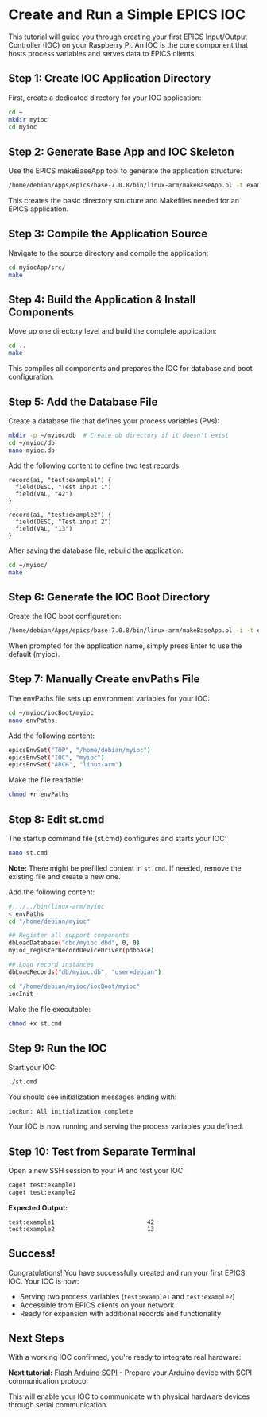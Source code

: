 # Create and Run a Simple EPICS IOC

This tutorial will guide you through creating your first EPICS Input/Output Controller (IOC) on your Raspberry Pi. An IOC is the core component that hosts process variables and serves data to EPICS clients.

## Step 1: Create IOC Application Directory

First, create a dedicated directory for your IOC application:

```bash
cd ~
mkdir myioc
cd myioc
```

## Step 2: Generate Base App and IOC Skeleton

Use the EPICS makeBaseApp tool to generate the application structure:

```bash
/home/debian/Apps/epics/base-7.0.8/bin/linux-arm/makeBaseApp.pl -t example myioc
```

This creates the basic directory structure and Makefiles needed for an EPICS application.

## Step 3: Compile the Application Source

Navigate to the source directory and compile the application:

```bash
cd myiocApp/src/
make
```

## Step 4: Build the Application & Install Components

Move up one directory level and build the complete application:

```bash
cd ..
make
```

This compiles all components and prepares the IOC for database and boot configuration.

## Step 5: Add the Database File

Create a database file that defines your process variables (PVs):

```bash
mkdir -p ~/myioc/db  # Create db directory if it doesn't exist
cd ~/myioc/db
nano myioc.db
```

Add the following content to define two test records:

```
record(ai, "test:example1") {
  field(DESC, "Test input 1")
  field(VAL, "42")
}

record(ai, "test:example2") {
  field(DESC, "Test input 2")
  field(VAL, "13")
}
```

After saving the database file, rebuild the application:

```bash
cd ~/myioc/
make
```

## Step 6: Generate the IOC Boot Directory

Create the IOC boot configuration:

```bash
/home/debian/Apps/epics/base-7.0.8/bin/linux-arm/makeBaseApp.pl -i -t example myioc
```

When prompted for the application name, simply press Enter to use the default (myioc).

## Step 7: Manually Create envPaths File

The envPaths file sets up environment variables for your IOC:

```bash
cd ~/myioc/iocBoot/myioc
nano envPaths
```

Add the following content:

```bash
epicsEnvSet("TOP", "/home/debian/myioc")
epicsEnvSet("IOC", "myioc")
epicsEnvSet("ARCH", "linux-arm")
```

Make the file readable:

```bash
chmod +r envPaths
```

## Step 8: Edit st.cmd

The startup command file (st.cmd) configures and starts your IOC:

```bash
nano st.cmd
```

**Note:** There might be prefilled content in `st.cmd`. If needed, remove the existing file and create a new one.

Add the following content:

```bash
#!../../bin/linux-arm/myioc
< envPaths
cd "/home/debian/myioc"

## Register all support components
dbLoadDatabase("dbd/myioc.dbd", 0, 0)
myioc_registerRecordDeviceDriver(pdbbase)

## Load record instances
dbLoadRecords("db/myioc.db", "user=debian")

cd "/home/debian/myioc/iocBoot/myioc"
iocInit
```

Make the file executable:

```bash
chmod +x st.cmd
```

## Step 9: Run the IOC

Start your IOC:

```bash
./st.cmd
```

You should see initialization messages ending with:

```
iocRun: All initialization complete
```

Your IOC is now running and serving the process variables you defined.

## Step 10: Test from Separate Terminal

Open a new SSH session to your Pi and test your IOC:

```bash
caget test:example1
caget test:example2
```

**Expected Output:**
```
test:example1                          42
test:example2                          13
```

## Success!

Congratulations! You have successfully created and run your first EPICS IOC. Your IOC is now:
- Serving two process variables (`test:example1` and `test:example2`)
- Accessible from EPICS clients on your network
- Ready for expansion with additional records and functionality

## Next Steps

With a working IOC confirmed, you're ready to integrate real hardware:

**Next tutorial:** [Flash Arduino SCPI](../arduino-set-up/flash-arduino.md) - Prepare your Arduino device with SCPI communication protocol

This will enable your IOC to communicate with physical hardware devices through serial communication.
